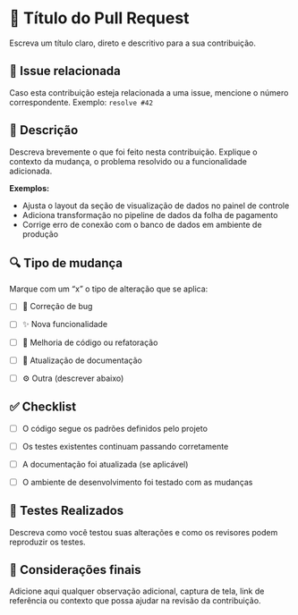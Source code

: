 # 📝 Título do Pull Request

 Escreva um título claro, direto e descritivo para a sua contribuição.


## 🔗 Issue relacionada

Caso esta contribuição esteja relacionada a uma issue, mencione o número correspondente. Exemplo: `resolve #42`


## 📄 Descrição

Descreva brevemente o que foi feito nesta contribuição. Explique o contexto da mudança, o problema resolvido ou a funcionalidade adicionada.

**Exemplos:**

- Ajusta o layout da seção de visualização de dados no painel de controle  
- Adiciona transformação no pipeline de dados da folha de pagamento  
- Corrige erro de conexão com o banco de dados em ambiente de produção  


## 🔍 Tipo de mudança

Marque com um “x” o tipo de alteração que se aplica:

- [ ] 🐛 Correção de bug  
- [ ] ✨ Nova funcionalidade  
- [ ] 🔧 Melhoria de código ou refatoração  
- [ ] 🧾 Atualização de documentação  
- [ ] ⚙️ Outra (descrever abaixo)


## ✅ Checklist

- [ ] O código segue os padrões definidos pelo projeto  
- [ ] Os testes existentes continuam passando corretamente  
- [ ] A documentação foi atualizada (se aplicável)  
- [ ] O ambiente de desenvolvimento foi testado com as mudanças


## 🧪 Testes Realizados

Descreva como você testou suas alterações e como os revisores podem reproduzir os testes.

## 💬 Considerações finais

Adicione aqui qualquer observação adicional, captura de tela, link de referência ou contexto que possa ajudar na revisão da contribuição.
